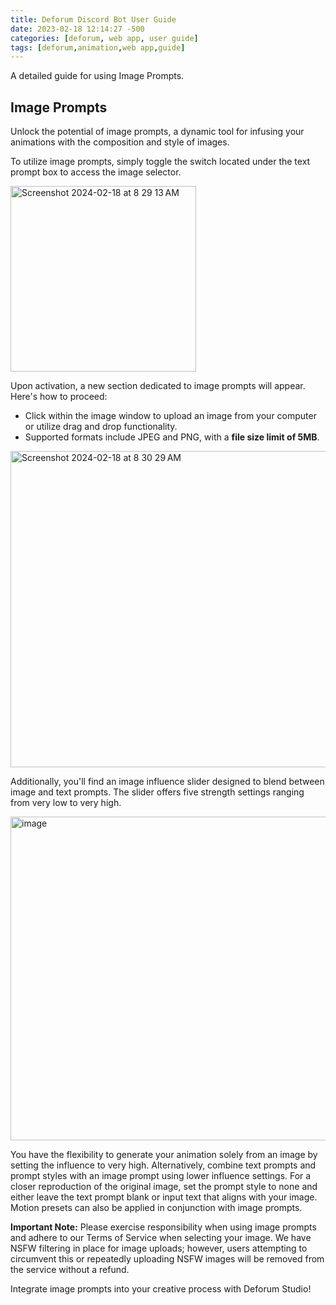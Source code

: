 ```yaml
---
title: Deforum Discord Bot User Guide
date: 2023-02-18 12:14:27 -500
categories: [deforum, web app, user guide]
tags: [deforum,animation,web app,guide]
---
```

A detailed guide for using Image Prompts.

## **Image Prompts**

Unlock the potential of image prompts, a dynamic tool for infusing your animations with the composition and style of images.

To utilize image prompts, simply toggle the switch located under the text prompt box to access the image selector.

<img width="297" alt="Screenshot 2024-02-18 at 8 29 13 AM" src="https://github.com/deforum/deforum.github.io/assets/94883769/b5266a8c-4a90-45af-b8f8-2b7818ca8030">


Upon activation, a new section dedicated to image prompts will appear. Here's how to proceed:
- Click within the image window to upload an image from your computer or utilize drag and drop functionality.
- Supported formats include JPEG and PNG, with a **file size limit of 5MB**.


<img width="506" alt="Screenshot 2024-02-18 at 8 30 29 AM" src="https://github.com/deforum/deforum.github.io/assets/94883769/116485c9-4ffa-48c0-92ae-ee06d0b0001c">


Additionally, you'll find an image influence slider designed to blend between image and text prompts. The slider offers five strength settings ranging from very low to very high.



<img width="518" alt="image" src="https://github.com/deforum/deforum.github.io/assets/94883769/5b06a7f2-c256-4962-a490-59be7437a3c8">


You have the flexibility to generate your animation solely from an image by setting the influence to very high. Alternatively, combine text prompts and prompt styles with an image prompt using lower influence settings. For a closer reproduction of the original image, set the prompt style to none and either leave the text prompt blank or input text that aligns with your image. Motion presets can also be applied in conjunction with image prompts.

**Important Note:** Please exercise responsibility when using image prompts and adhere to our Terms of Service when selecting your image. We have NSFW filtering in place for image uploads; however, users attempting to circumvent this or repeatedly uploading NSFW images will be removed from the service without a refund.

Integrate image prompts into your creative process with Deforum Studio!
